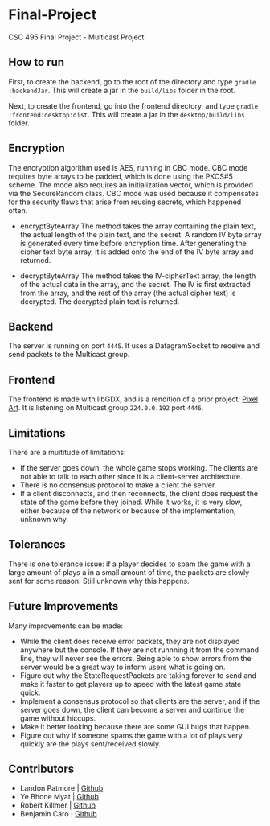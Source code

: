 # Final-Project
CSC 495 Final Project - Multicast Project

## How to run

First, to create the backend, go to the root of the directory and type `gradle :backendJar`.  This will create a jar in the `build/libs` folder in the root.

Next, to create the frontend, go into the frontend directory, and type `gradle :frontend:desktop:dist`.  This will create a jar in the `desktop/build/libs` folder.

## Encryption

The encryption algorithm used is AES, running in CBC mode. CBC mode requires byte arrays to be padded, which is done using the PKCS#5 scheme. The mode also requires an initialization vector, which is provided via the SecureRandom class.
CBC mode was used because it compensates for the security flaws that arise from reusing secrets, which happened often.

- encryptByteArray
    The method takes the array containing the plain text, the actual length of the plain text, and the secret.
    A random IV byte array is generated every time before encryption time. After generating the cipher text byte array, it is added onto the end of the IV byte array and returned.

- decryptByteArray
    The method takes the IV-cipherText array, the length of the actual data in the array, and the secret.
    The IV is first extracted from the array, and the rest of the array (the actual cipher text) is decrypted. The decrypted plain text is returned.

## Backend

The server is running on port `4445`.  It uses a DatagramSocket to receive and send packets to the Multicast group.

## Frontend

The frontend is made with libGDX, and is a rendition of a prior project: [Pixel Art](https://github.com/landonp1203/Pixel-Art-libGDX).  It is listening on Multicast group `224.0.0.192` port `4446`.

## Limitations

There are a multitude of limitations:

- If the server goes down, the whole game stops working.  The clients are not able to talk to each other since it is a client-server architecture.
- There is no consensus protocol to make a client the server.
- If a client disconnects, and then reconnects, the client does request the state of the game before they joined.  While it works, it is very slow, either because of the network or because of the implementation, unknown why.

## Tolerances

There is one tolerance issue: if a player decides to spam the game with a large amount of plays a in a small amount of time, the packets are slowly sent for some reason.  Still unknown why this happens.

## Future Improvements

Many improvements can be made:

- While the client does receive error packets, they are not displayed anywhere but the console.  If they are not runnning it from the command line, they will never see the errors.  Being able to show errors from the server would be a great way to inform users what is going on.
- Figure out why the StateRequestPackets are taking forever to send and make it faster to get players up to speed with the latest game state quick.
- Implement a consensus protocol so that clients are the server, and if the server goes down, the client can become a server and continue the game without hiccups.
- Make it better looking because there are some GUI bugs that happen.
- Figure out why if someone spams the game with a lot of plays very quickly are the plays sent/received slowly.

## Contributors

- Landon Patmore | [Github](https://github.com/landonp1203)
- Ye Bhone Myat | [Github](https://github.com/ye-bhone-myat)
- Robert Killmer | [Github](https://github.com/ImPickleRiiicck)
- Benjamin Caro | [Github](https://github.com/BenjiCaro) 